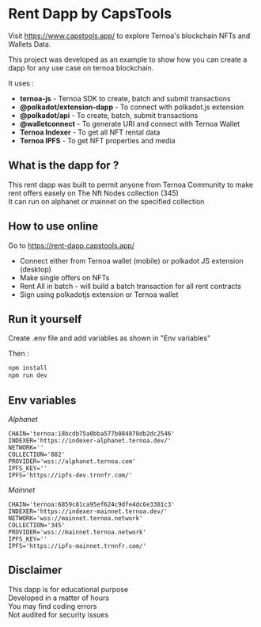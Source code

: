 # Rent Dapp by CapsTools

Visit https://www.capstools.app/ to explore Ternoa's blockchain NFTs and Wallets Data.

This project was developed as an example to show how you can create a dapp for any use case on ternoa blockchain.

It uses :  
- **ternoa-js** - Ternoa SDK to create, batch and submit transactions
- **@polkadot/extension-dapp** - To connect with polkadot.js extension
- **@polkadot/api** - To create, batch, submit transactions
- **@walletconnect** - To generate URI and connect with Ternoa Wallet
- **Ternoa Indexer** - To get all NFT rental data
- **Ternoa IPFS** - To get NFT properties and media

## What is the dapp for ?

This rent dapp was built to permit anyone from Ternoa Community to make rent offers easely on The Nft Nodes collection (345)  
It can run on alphanet or mainnet on the specified collection

## How to use online

Go to https://rent-dapp.capstools.app/  
- Connect either from Ternoa wallet (mobile) or polkadot JS extension (desktop)
- Make single offers on NFTs
- Rent All in batch - will build a batch transaction for all rent contracts
- Sign using polkadotjs extension or Ternoa wallet


## Run it yourself

Create .env file and add variables as shown in "Env variables"

Then :

```bash
npm install
npm run dev
```

## Env variables

*Alphanet*

```
CHAIN='ternoa:18bcdb75a0bba577b084878db2dc2546'
INDEXER='https://indexer-alphanet.ternoa.dev/'
NETWORK=''
COLLECTION='882'
PROVIDER='wss://alphanet.ternoa.com'
IPFS_KEY=''
IPFS='https://ipfs-dev.trnnfr.com/'
```

*Mainnet*

```
CHAIN='ternoa:6859c81ca95ef624c9dfe4dc6e3381c3'
INDEXER='https://indexer-mainnet.ternoa.dev/'
NETWORK='wss://mainnet.ternoa.network'
COLLECTION='345'
PROVIDER='wss://mainnet.ternoa.network'
IPFS_KEY=''
IPFS='https://ipfs-mainnet.trnnfr.com/'
```

## Disclaimer

This dapp is for educational purpose  
Developed in a matter of hours  
You may find coding errors  
Not audited for security issues

